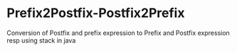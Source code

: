 # Prefix2Postfix-Postfix2Prefix
 Conversion of Postfix and prefix expression to Prefix and Postfix expression resp using stack in java

